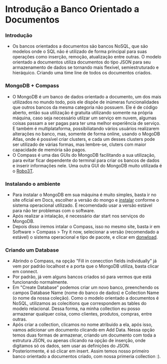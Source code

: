 # Introdução a Banco Orientado a Documentos
### Introdução
  * Os bancos orientados a documentos são bancos NoSQL, que são modelos onde o SQL não é utilizado de forma principal para suas operações como inserção, remoção, atualização entre outras.
  O modelo orientado a documentos utiliza documentos do tipo JSON para seu armazenamento de dados se tornando mais flexível, semiestruturado e hieráquico. Criando uma
  time line de todos os documentos criados.
### MongoDB + Compass
  * O MongoDB é um banco de dados orientado a documento, um dos mais utilizados no mundo todo, pois ele dispôe de inúmeras funcionalidades que outros bancos da mesma categoria
  não possuem. Ele é de código aberto, então sua utilização é gratuita utilizando somente na própria máquina, caso seja necessário utilzar um serviço em nuvem, algumas coisas
  passam a ser pagas para ter uma melhor experiência de serviço. E também é multiplataforma, possibiliatando vários usuários realizarem alterações no banco, mas, somente de forma
  online, usando o MogoDB Atlas, onde é possível criar clusters, e cada um desses clusters pode ser utilizado de várias formas, mas lembre-se, cluters com maior capacidade de
  memória são pagos.
  * O Compass é uma das GUIs do MongoDB facilitando a sua utilização, para evitar ficar dependente do terminal para criar os bancos de dados e inserir informações nele. Uma outra GUI
  do MongoDB muito utilizada é o [Robo3T](https://robomongo.org/).
### Instalando o ambiente
  * Para instalar o MongoDB em sua máquina é muito simples, basta ir no site oficial em Docs, escolher a versão do mongo e [instalar](https://docs.mongodb.com/manual/installation/)
  conforme o sistema operacional utilizado. É recomendado usar a versão estável para não ter problemas com o software.
  * Após realizar a intalação, é necessário dar start nos serviços do MongoDB.
  * Depois disso iremos intalar o Compass, isso no mesmo site, basta ir em Software > Compass > Try it now, selecionar a versão (recomendado a estável) o sistema operacional e tipo
  de pacote, e clicar em [donwload](https://www.mongodb.com/try/download/compass).
 
### Criando um Database
  * Abrindo o Compass, na opção "Fill in conecction fields individually" já vem por padrão localhost e a porta que o MongoDB utiliza, basta clicar em connect.
  * Por padrão, já vem alguns bancos criados só para vermos que está funcionando normalmente.
  * Em "Create Database" podemos criar um novo banco, preenchendo os campos Database Name (nome do banco de dados) e Collection Name (o nome da nossa coleção). Como o modelo orientado
  a documentos é NoSQL, utilizamos as colecitions que correspondem as tables do modelo relacional. Dessa forma, na minha collection eu posso armazenar qualquer coisa, como clientes,
  produtos, compras, entre outras.
  * Após criar a collection, clicamos no nome atribuido a ela, após isso, vamos adicionar um documento clicando em Add Data. Nessa opção temos duas formas de armazenar, criando um documento
  com toda a estrutura JSON, ou apenas clicando na opção de inserção, onde digitamos só os dados, sem usar as definições do JSON.
  * Posteriormente, é só clicar em insert. Assim temos nosso primeiro banco orientado a documentos criado, com nossa primeria collection :).

